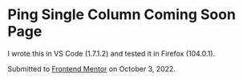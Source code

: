 # Ping Single Column Coming Soon Page

I wrote this in VS Code (1.7.1.2) and tested it in Firefox (104.0.1).

Submitted to [Frontend Mentor](https://www.frontendmentor.io/solutions/html-css-javascript-vs-code-firefox-r-4juZ9Htk) on October 3, 2022.
